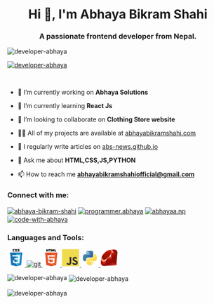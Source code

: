 <h1 align="center">Hi 👋, I'm Abhaya Bikram Shahi</h1>
<h3 align="center">A passionate frontend developer from Nepal.</h3>

<p align="left"> <img src="https://komarev.com/ghpvc/?username=developer-abhaya&label=Profile%20views&color=0e75b6&style=flat" alt="developer-abhaya" /> </p>

<p align="left"> <a href="https://github.com/ryo-ma/github-profile-trophy"><img src="https://github-profile-trophy.vercel.app/?username=developer-abhaya" alt="developer-abhaya" /></a> </p>

<p align="left"> <a href="https://twitter.com/" target="blank"><img src="https://img.shields.io/twitter/follow/?logo=twitter&style=for-the-badge" alt="" /></a> </p>

- 🔭 I’m currently working on **Abhaya Solutions**

- 🌱 I’m currently learning **React Js**

- 👯 I’m looking to collaborate on **Clothing Store website**

- 👨‍💻 All of my projects are available at [abhayabikramshahi.com](abhayabikramshahi.com)

- 📝 I regularly write articles on [abs-news.github.io](abs-news.github.io)

- 💬 Ask me about **HTML,CSS,JS,PYTHON**

- 📫 How to reach me **abhayabikramshahiofficial@gmail.com**

<h3 align="left">Connect with me:</h3>
<p align="left">
<a href="https://linkedin.com/in/abhaya-bikram-shahi" target="blank"><img align="center" src="https://raw.githubusercontent.com/rahuldkjain/github-profile-readme-generator/master/src/images/icons/Social/linked-in-alt.svg" alt="abhaya-bikram-shahi" height="30" width="40" /></a>
<a href="https://fb.com/programmer.abhaya" target="blank"><img align="center" src="https://raw.githubusercontent.com/rahuldkjain/github-profile-readme-generator/master/src/images/icons/Social/facebook.svg" alt="programmer.abhaya" height="30" width="40" /></a>
<a href="https://instagram.com/abhayaa.np" target="blank"><img align="center" src="https://raw.githubusercontent.com/rahuldkjain/github-profile-readme-generator/master/src/images/icons/Social/instagram.svg" alt="abhayaa.np" height="30" width="40" /></a>
<a href="https://www.youtube.com/c/code-with-abhaya" target="blank"><img align="center" src="https://raw.githubusercontent.com/rahuldkjain/github-profile-readme-generator/master/src/images/icons/Social/youtube.svg" alt="code-with-abhaya" height="30" width="40" /></a>
</p>

<h3 align="left">Languages and Tools:</h3>
<p align="left"> <a href="https://www.w3schools.com/css/" target="_blank" rel="noreferrer"> <img src="https://raw.githubusercontent.com/devicons/devicon/master/icons/css3/css3-original-wordmark.svg" alt="css3" width="40" height="40"/> </a> <a href="https://git-scm.com/" target="_blank" rel="noreferrer"> <img src="https://www.vectorlogo.zone/logos/git-scm/git-scm-icon.svg" alt="git" width="40" height="40"/> </a> <a href="https://www.w3.org/html/" target="_blank" rel="noreferrer"> <img src="https://raw.githubusercontent.com/devicons/devicon/master/icons/html5/html5-original-wordmark.svg" alt="html5" width="40" height="40"/> </a> <a href="https://developer.mozilla.org/en-US/docs/Web/JavaScript" target="_blank" rel="noreferrer"> <img src="https://raw.githubusercontent.com/devicons/devicon/master/icons/javascript/javascript-original.svg" alt="javascript" width="40" height="40"/> </a> <a href="https://www.python.org" target="_blank" rel="noreferrer"> <img src="https://raw.githubusercontent.com/devicons/devicon/master/icons/python/python-original.svg" alt="python" width="40" height="40"/> </a> <a href="https://www.ruby-lang.org/en/" target="_blank" rel="noreferrer"> <img src="https://raw.githubusercontent.com/devicons/devicon/master/icons/ruby/ruby-original.svg" alt="ruby" width="40" height="40"/> </a> </p>

<p><img align="left" src="https://github-readme-stats.vercel.app/api/top-langs?username=developer-abhaya&show_icons=true&locale=en&layout=compact" alt="developer-abhaya" /></p>

<p>&nbsp;<img align="center" src="https://github-readme-stats.vercel.app/api?username=developer-abhaya&show_icons=true&locale=en" alt="developer-abhaya" /></p>

<p><img align="center" src="https://github-readme-streak-stats.herokuapp.com/?user=developer-abhaya&" alt="developer-abhaya" /></p>
